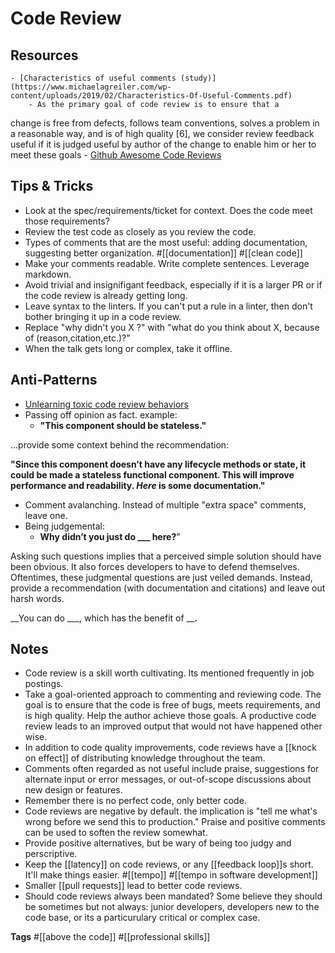# Code Review

## Resources
    - [Characteristics of useful comments (study)](https://www.michaelagreiler.com/wp-content/uploads/2019/02/Characteristics-Of-Useful-Comments.pdf)
        - As the primary goal of code review is to ensure that a
change is free from defects, follows team conventions, solves
a problem in a reasonable way, and is of high quality [6], we
consider review feedback useful if it is judged useful by author
of the change to enable him or her to meet these goals
    - [Github Awesome Code Reviews](https://github.com/joho/awesome-code-review)

## Tips & Tricks
  - Look at the spec/requirements/ticket for context. Does the code meet those requirements?
  - Review the test code as closely as you review the code. 
  - Types of comments that are the most useful: adding documentation, suggesting better organization. #[[documentation]] #[[clean code]]
  - Make your comments readable. Write complete sentences. Leverage markdown. 
  - Avoid trivial and insignifigant feedback, especially if it is a larger PR or if the code review is already getting long. 
  - Leave syntax to the linters. If you can't put a rule in a linter, then don't bother bringing it up in a code review. 
  - Replace "why didn't you X ?" with "what do you think about X, because of (reason,citation,etc.)?"
  - When the talk gets long or complex, take it offline.

## Anti-Patterns
  - [Unlearning toxic code review behaviors](https://medium.com/@sandya.sankarram/unlearning-toxic-behaviors-in-a-code-review-culture-b7c295452a3c)
  - Passing off opinion as fact. example: 
      - __"This component should be stateless."__

…provide some context behind the recommendation:

__"Since this component doesn’t have any lifecycle methods or state, it could be made a stateless functional component. This will improve performance and readability. *Here* is some documentation."__
  - Comment avalanching. Instead of multiple "extra space" comments, leave one. 
  - Being judgemental: 
      - __Why didn’t you just do ___ here?__”

Asking such questions implies that a perceived simple solution should have been obvious. It also forces developers to have to defend themselves.
Oftentimes, these judgmental questions are just veiled demands. Instead, provide a recommendation (with documentation and citations) and leave out harsh words.

__You can do ___, which has the benefit of ____.__

## Notes
  - Code review is a skill worth cultivating. Its mentioned frequently in job postings. 
  - Take a goal-oriented approach to commenting and reviewing code. The goal is to ensure that the code is free of bugs, meets requirements, and is high quality. Help the author achieve those goals. A productive code review leads to an improved output that would not have happened other wise.
  - In addition to code quality improvements, code reviews have a [[knock on effect]] of distributing knowledge throughout the team.
  - Comments often regarded as not useful include praise, suggestions for alternate input or error messages, or out-of-scope discussions about new design or features.
  - Remember there is no perfect code, only better code.
  - Code reviews are negative by default. the implication is "tell me what's wrong before we send this to production." Praise and positive comments can be used to soften the review somewhat. 
  - Provide positive alternatives, but be wary of being too judgy and perscriptive. 
  - Keep the [[latency]] on code reviews, or any [[feedback loop]]s short. It'll make things easier. #[[tempo]] #[[tempo in software development]]
  - Smaller [[pull requests]] lead to better code reviews. 
  - Should code reviews always been mandated? Some believe they should be sometimes but not always: junior developers, developers new to the code base, or its a particurulary critical or complex case.

**Tags** #[[above the code]] #[[professional skills]]